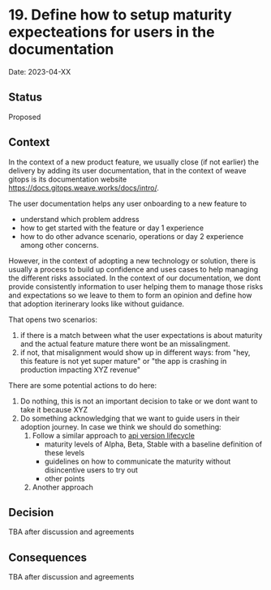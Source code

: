 # 19. Define how to setup maturity expecteations for users in the documentation 

Date: 2023-04-XX

## Status

Proposed

## Context

In the context of a new product feature, we usually close (if not earlier) the delivery by adding its user documentation, that in the
context of weave gitops is its documentation website https://docs.gitops.weave.works/docs/intro/.  

The user documentation helps any user onboarding to a new feature to
- understand which problem address
- how to get started with the feature or day 1 experience
- how to do other advance scenario, operations or day 2 experience
among other concerns. 

However, in the context of adopting a new technology or solution, there is usually a process to build up confidence
and uses cases to help managing the different risks associated. In the context of our documentation, we dont 
provide consistently information to user helping them to manage those risks and expectations so we leave 
to them to form an opinion and define how that adoption iterinerary looks like without guidance.

That opens two scenarios:

1. if there is a match between what the user expectations is about maturity and the actual feature mature there wont be an missalingment. 
2. if not, that misalignment would show up in different ways: from "hey, this feature is not yet super mature" or "the app is crashing in production impacting XYZ revenue" 

There are some potential actions to do here:

1. Do nothing, this is not an important decision to take or we dont want to take it because XYZ
2. Do something acknowledging that we want to guide users in their adoption journey. In case we think we should do something:
      1. Follow a similar approach to [api version lifecycle](./0014-api-versioning-lifecycle.md)
         - maturity levels of Alpha, Beta, Stable with a baseline definition of these levels
         - guidelines on how to communicate the maturity without disincentive users to try out
         - other points
      2. Another approach

## Decision

TBA after discussion and agreements

## Consequences

TBA after discussion and agreements

